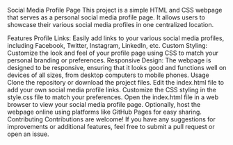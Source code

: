 Social Media Profile Page
This project is a simple HTML and CSS webpage that serves as a personal social media profile page. It allows users to showcase their various social media profiles in one centralized location.

Features
Profile Links: Easily add links to your various social media profiles, including Facebook, Twitter, Instagram, LinkedIn, etc.
Custom Styling: Customize the look and feel of your profile page using CSS to match your personal branding or preferences.
Responsive Design: The webpage is designed to be responsive, ensuring that it looks good and functions well on devices of all sizes, from desktop computers to mobile phones.
Usage
Clone the repository or download the project files.
Edit the index.html file to add your own social media profile links.
Customize the CSS styling in the style.css file to match your preferences.
Open the index.html file in a web browser to view your social media profile page.
Optionally, host the webpage online using platforms like GitHub Pages for easy sharing.
Contributing
Contributions are welcome! If you have any suggestions for improvements or additional features, feel free to submit a pull request or open an issue.
